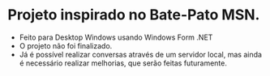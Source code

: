 Projeto inspirado no Bate-Pato MSN.
===================================
- Feito para Desktop Windows usando Windows Form .NET 
- O projeto não foi finalizado. 
- Já é possível realizar conversas através de um servidor local, mas ainda é necessário realizar melhorias, que serão feitas futuramente.